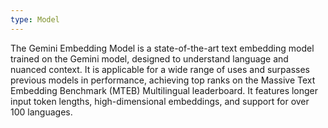 ```yaml
---
type: Model
---
```


The Gemini Embedding Model is a state-of-the-art text embedding model trained on the Gemini model, designed to understand language and nuanced context. It is applicable for a wide range of uses and surpasses previous models in performance, achieving top ranks on the Massive Text Embedding Benchmark (MTEB) Multilingual leaderboard. It features longer input token lengths, high-dimensional embeddings, and support for over 100 languages.